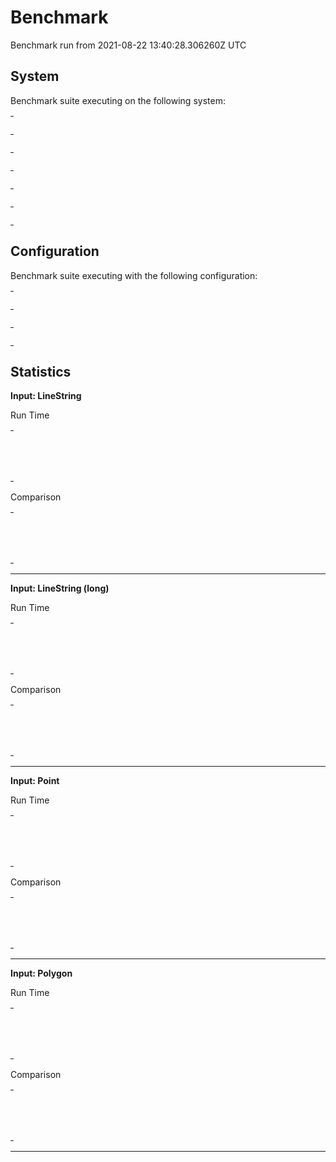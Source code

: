 
# Benchmark

Benchmark run from 2021-08-22 13:40:28.306260Z UTC

## System

Benchmark suite executing on the following system:

<table style="width: 1%">
  <tr>
    <th style="width: 1%; white-space: nowrap">Operating System</th>
    <td>macOS</td>
  </tr><tr>
    <th style="white-space: nowrap">CPU Information</th>
    <td style="white-space: nowrap">Intel(R) Core(TM) i7-4770HQ CPU @ 2.20GHz</td>
  </tr><tr>
    <th style="white-space: nowrap">Number of Available Cores</th>
    <td style="white-space: nowrap">8</td>
  </tr><tr>
    <th style="white-space: nowrap">Available Memory</th>
    <td style="white-space: nowrap">16 GB</td>
  </tr><tr>
    <th style="white-space: nowrap">Elixir Version</th>
    <td style="white-space: nowrap">1.12.2</td>
  </tr><tr>
    <th style="white-space: nowrap">Erlang Version</th>
    <td style="white-space: nowrap">24.0.2</td>
  </tr>
</table>

## Configuration

Benchmark suite executing with the following configuration:

<table style="width: 1%">
  <tr>
    <th style="width: 1%">:time</th>
    <td style="white-space: nowrap">10 s</td>
  </tr><tr>
    <th>:parallel</th>
    <td style="white-space: nowrap">1</td>
  </tr><tr>
    <th>:warmup</th>
    <td style="white-space: nowrap">2 s</td>
  </tr>
</table>

## Statistics




__Input: LineString__

Run Time

<table style="width: 1%">
  <tr>
    <th>Name</th>
    <th style="text-align: right">IPS</th>
    <th style="text-align: right">Average</th>
    <th style="text-align: right">Devitation</th>
    <th style="text-align: right">Median</th>
    <th style="text-align: right">99th&nbsp;%</th>
  </tr>

  <tr>
    <td style="white-space: nowrap">geo</td>
    <td style="white-space: nowrap; text-align: right">420.49 K</td>
    <td style="white-space: nowrap; text-align: right">2.38 μs</td>
    <td style="white-space: nowrap; text-align: right">±1672.85%</td>
    <td style="white-space: nowrap; text-align: right">2 μs</td>
    <td style="white-space: nowrap; text-align: right">4 μs</td>
  </tr>

  <tr>
    <td style="white-space: nowrap">geometry</td>
    <td style="white-space: nowrap; text-align: right">125.83 K</td>
    <td style="white-space: nowrap; text-align: right">7.95 μs</td>
    <td style="white-space: nowrap; text-align: right">±433.27%</td>
    <td style="white-space: nowrap; text-align: right">6 μs</td>
    <td style="white-space: nowrap; text-align: right">18 μs</td>
  </tr>

</table>


Comparison

<table style="width: 1%">
  <tr>
    <th>Name</th>
    <th style="text-align: right">IPS</th>
    <th style="text-align: right">Slower</th>
  <tr>
    <td style="white-space: nowrap">geo</td>
    <td style="white-space: nowrap;text-align: right">420.49 K</td>
    <td>&nbsp;</td>
  </tr>

  <tr>
    <td style="white-space: nowrap">geometry</td>
    <td style="white-space: nowrap; text-align: right">125.83 K</td>
    <td style="white-space: nowrap; text-align: right">3.34x</td>
  </tr>

</table>



<hr/>


__Input: LineString (long)__

Run Time

<table style="width: 1%">
  <tr>
    <th>Name</th>
    <th style="text-align: right">IPS</th>
    <th style="text-align: right">Average</th>
    <th style="text-align: right">Devitation</th>
    <th style="text-align: right">Median</th>
    <th style="text-align: right">99th&nbsp;%</th>
  </tr>

  <tr>
    <td style="white-space: nowrap">geo</td>
    <td style="white-space: nowrap; text-align: right">2.85 K</td>
    <td style="white-space: nowrap; text-align: right">0.35 ms</td>
    <td style="white-space: nowrap; text-align: right">±14.33%</td>
    <td style="white-space: nowrap; text-align: right">0.34 ms</td>
    <td style="white-space: nowrap; text-align: right">0.51 ms</td>
  </tr>

  <tr>
    <td style="white-space: nowrap">geometry</td>
    <td style="white-space: nowrap; text-align: right">0.51 K</td>
    <td style="white-space: nowrap; text-align: right">1.95 ms</td>
    <td style="white-space: nowrap; text-align: right">±8.80%</td>
    <td style="white-space: nowrap; text-align: right">1.91 ms</td>
    <td style="white-space: nowrap; text-align: right">2.50 ms</td>
  </tr>

</table>


Comparison

<table style="width: 1%">
  <tr>
    <th>Name</th>
    <th style="text-align: right">IPS</th>
    <th style="text-align: right">Slower</th>
  <tr>
    <td style="white-space: nowrap">geo</td>
    <td style="white-space: nowrap;text-align: right">2.85 K</td>
    <td>&nbsp;</td>
  </tr>

  <tr>
    <td style="white-space: nowrap">geometry</td>
    <td style="white-space: nowrap; text-align: right">0.51 K</td>
    <td style="white-space: nowrap; text-align: right">5.56x</td>
  </tr>

</table>



<hr/>


__Input: Point__

Run Time

<table style="width: 1%">
  <tr>
    <th>Name</th>
    <th style="text-align: right">IPS</th>
    <th style="text-align: right">Average</th>
    <th style="text-align: right">Devitation</th>
    <th style="text-align: right">Median</th>
    <th style="text-align: right">99th&nbsp;%</th>
  </tr>

  <tr>
    <td style="white-space: nowrap">geo</td>
    <td style="white-space: nowrap; text-align: right">766.34 K</td>
    <td style="white-space: nowrap; text-align: right">1.30 μs</td>
    <td style="white-space: nowrap; text-align: right">±3115.85%</td>
    <td style="white-space: nowrap; text-align: right">1 μs</td>
    <td style="white-space: nowrap; text-align: right">2 μs</td>
  </tr>

  <tr>
    <td style="white-space: nowrap">geometry</td>
    <td style="white-space: nowrap; text-align: right">341.40 K</td>
    <td style="white-space: nowrap; text-align: right">2.93 μs</td>
    <td style="white-space: nowrap; text-align: right">±1637.92%</td>
    <td style="white-space: nowrap; text-align: right">2 μs</td>
    <td style="white-space: nowrap; text-align: right">6 μs</td>
  </tr>

</table>


Comparison

<table style="width: 1%">
  <tr>
    <th>Name</th>
    <th style="text-align: right">IPS</th>
    <th style="text-align: right">Slower</th>
  <tr>
    <td style="white-space: nowrap">geo</td>
    <td style="white-space: nowrap;text-align: right">766.34 K</td>
    <td>&nbsp;</td>
  </tr>

  <tr>
    <td style="white-space: nowrap">geometry</td>
    <td style="white-space: nowrap; text-align: right">341.40 K</td>
    <td style="white-space: nowrap; text-align: right">2.24x</td>
  </tr>

</table>



<hr/>


__Input: Polygon__

Run Time

<table style="width: 1%">
  <tr>
    <th>Name</th>
    <th style="text-align: right">IPS</th>
    <th style="text-align: right">Average</th>
    <th style="text-align: right">Devitation</th>
    <th style="text-align: right">Median</th>
    <th style="text-align: right">99th&nbsp;%</th>
  </tr>

  <tr>
    <td style="white-space: nowrap">geo</td>
    <td style="white-space: nowrap; text-align: right">176.17 K</td>
    <td style="white-space: nowrap; text-align: right">5.68 μs</td>
    <td style="white-space: nowrap; text-align: right">±512.27%</td>
    <td style="white-space: nowrap; text-align: right">5 μs</td>
    <td style="white-space: nowrap; text-align: right">15 μs</td>
  </tr>

  <tr>
    <td style="white-space: nowrap">geometry</td>
    <td style="white-space: nowrap; text-align: right">43.52 K</td>
    <td style="white-space: nowrap; text-align: right">22.98 μs</td>
    <td style="white-space: nowrap; text-align: right">±179.30%</td>
    <td style="white-space: nowrap; text-align: right">18 μs</td>
    <td style="white-space: nowrap; text-align: right">146 μs</td>
  </tr>

</table>


Comparison

<table style="width: 1%">
  <tr>
    <th>Name</th>
    <th style="text-align: right">IPS</th>
    <th style="text-align: right">Slower</th>
  <tr>
    <td style="white-space: nowrap">geo</td>
    <td style="white-space: nowrap;text-align: right">176.17 K</td>
    <td>&nbsp;</td>
  </tr>

  <tr>
    <td style="white-space: nowrap">geometry</td>
    <td style="white-space: nowrap; text-align: right">43.52 K</td>
    <td style="white-space: nowrap; text-align: right">4.05x</td>
  </tr>

</table>



<hr/>

